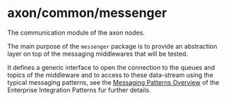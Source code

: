 axon/common/messenger
=====================

The communication module of the axon nodes.

The main purpose of the `messenger` package is to provide an abstraction layer on top of the messaging middlewares that will be tested.

It defines a generic interface to open the connection to the queues and topics of the middleware and to access to these data-stream using the typical messaging patterns, see the [Messaging Patterns Overview](https://www.enterpriseintegrationpatterns.com/patterns/messaging/index.html) of the Enterprise Integration Patterns fur further details.

